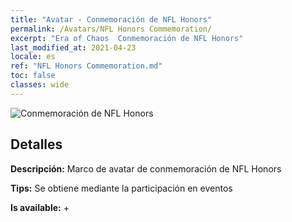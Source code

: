 ```yaml
---
title: "Avatar - Conmemoración de NFL Honors"
permalink: /Avatars/NFL Honors Commemoration/
excerpt: "Era of Chaos  Conmemoración de NFL Honors"
last_modified_at: 2021-04-23
locale: es
ref: "NFL Honors Commemoration.md"
toc: false
classes: wide
---
```

 ![Conmemoración de NFL Honors](/images/a/avatarFrame_94.png)

## Detalles

 **Descripción:** Marco de avatar de conmemoración de NFL Honors 

 **Tips:** Se obtiene mediante la participación en eventos 

 **Is available:**  + 

